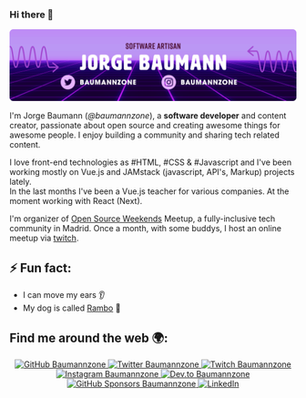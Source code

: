 ### Hi there 👋

![Jorge Baumann - @baumannzone ](https://raw.githubusercontent.com/baumannzone/baumannzone/master/new-header.png)

I'm Jorge Baumann (_@baumannzone_), a **software developer** and content creator, passionate about open source and creating awesome things for awesome people.
I enjoy building a community and sharing tech related content.  

I love front-end technologies as #HTML, #CSS & #Javascript and I've been working mostly on Vue.js and JAMstack (javascript, API's, Markup) projects lately.  
In the last months I've been a Vue.js teacher for various companies. At the moment working with React (Next).

I'm organizer of [Open Source Weekends](https://twitter.com/os_weekends) Meetup, a fully-inclusive tech community in Madrid. Once a month, with some buddys, I host an online meetup via [twitch](https://www.twitch.tv/osweekends).

## ⚡ Fun fact:
- I can move my ears 👂
- My dog is called [Rambo](https://www.youtube.com/channel/UCTTj5ztXnGeDRPFVsBp7VMA) 🐶

## Find me around the web 🌍:
<p align="center">
    <a href="https://github.com/baumannzone">
        <img src="https://img.shields.io/github/followers/baumannzone.svg?label=GitHub&style=social" alt="GitHub Baumannzone">
    </a>
    <a href="https://twitter.com/baumannzone">
        <img src="https://img.shields.io/twitter/follow/baumannzone?label=Twitter&style=social" alt="Twitter Baumannzone">
    </a>
    <a href="https://twitch.tv/baumannzone">
        <img src="https://img.shields.io/badge/Twitch--_.svg?label=Twitch&style=social&logo=twitch" alt="Twitch Baumannzone">
    </a>
    <a href="https://instagram.com/baumannzone">
        <img src="https://img.shields.io/badge/Instagram--_.svg?label=Instagram&style=social&logo=instagram" alt="Instagram Baumannzone">
    </a>
    <a href="https://dev.to/baumannzone">
        <img src="https://img.shields.io/badge/DEV--_.svg?style=social&logo=dev.to" alt="Dev.to Baumannzone">
    </a>
    <a href="https://github.com/sponsors/baumannzone">
        <img src="https://img.shields.io/badge/GitHub_Sponsors--_.svg?style=social&logo=github&logoColor=EA4AAA" alt="GitHub Sponsors Baumannzone">
    </a>
    <a href="https://www.linkedin.com/in/baumannzone">
        <img src="https://img.shields.io/badge/LinkedIn--_.svg?style=social&logo=linkedin" alt="LinkedIn">
    </a>
</p>
